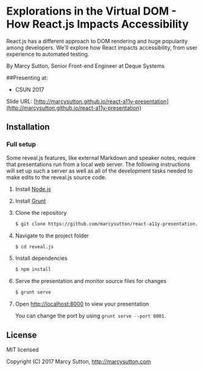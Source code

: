 # Explorations in the Virtual DOM - How React.js Impacts Accessibility

React.js has a different approach to DOM rendering and huge popularity among developers. We'll explore how React impacts accessibility, from user experience to automated testing.

By Marcy Sutton, Senior Front-end Engineer at Deque Systems

##Presenting at:
- CSUN 2017

Slide URL: [http://marcysutton.github.io/react-a11y-presentation](http://marcysutton.github.io/react-a11y-presentation)

## Installation

### Full setup

Some reveal.js features, like external Markdown and speaker notes, require that presentations run from a local web server. The following instructions will set up such a server as well as all of the development tasks needed to make edits to the reveal.js source code.

1. Install [Node.js](http://nodejs.org/)

2. Install [Grunt](http://gruntjs.com/getting-started#installing-the-cli)

4. Clone the repository
   ```sh
   $ git clone https://github.com/marcysutton/react-a11y-presentation.git
   ```

5. Navigate to the project folder
   ```sh
   $ cd reveal.js
   ```

6. Install dependencies
   ```sh
   $ npm install
   ```

7. Serve the presentation and monitor source files for changes
   ```sh
   $ grunt serve
   ```

8. Open <http://localhost:8000> to view your presentation

   You can change the port by using `grunt serve --port 8001`.

## License

MIT licensed

Copyright (C) 2017 Marcy Sutton, http://marcysutton.com
